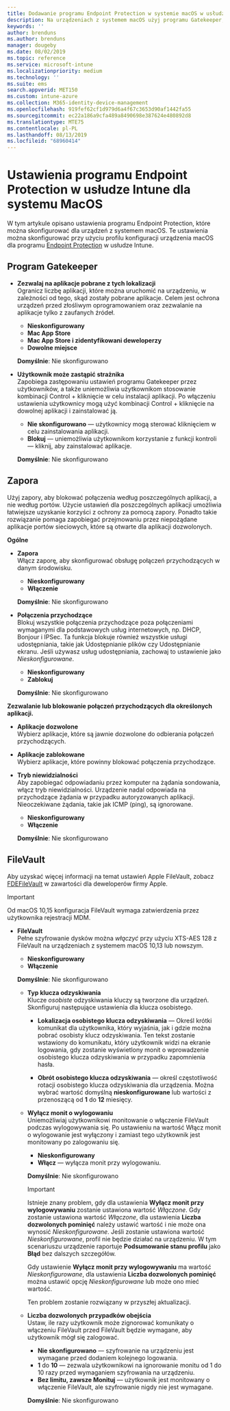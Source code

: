 ```yaml
---
title: Dodawanie programu Endpoint Protection w systemie macOS w usłudze Microsoft Intune — Azure | Microsoft Docs
description: Na urządzeniach z systemem macOS użyj programu Gatekeeper, aby określić, gdzie można instalować aplikacje (z uwzględnieniem sklepu Mac App Store). Ponadto włącz lub skonfiguruj zaporę, aby zezwolić na wybrane aplikacje, zablokować wybrane aplikacje, użyć trybu ukrywania, a nawet zablokować wybrane typy połączeń przychodzących przy użyciu usługi Microsoft Intune.
keywords: ''
author: brenduns
ms.author: brenduns
manager: dougeby
ms.date: 08/02/2019
ms.topic: reference
ms.service: microsoft-intune
ms.localizationpriority: medium
ms.technology: ''
ms.suite: ems
search.appverid: MET150
ms.custom: intune-azure
ms.collection: M365-identity-device-management
ms.openlocfilehash: 919fef62cf1d979d6a4f67c3653d90af1442fa55
ms.sourcegitcommit: ec22a186a9cfa489a8490698e387624e480892d8
ms.translationtype: MTE75
ms.contentlocale: pl-PL
ms.lasthandoff: 08/13/2019
ms.locfileid: "68960414"
---
```

# <a name="macos-endpoint-protection-settings-in-intune"></a>Ustawienia programu Endpoint Protection w usłudze Intune dla systemu MacOS  

W tym artykule opisano ustawienia programu Endpoint Protection, które można skonfigurować dla urządzeń z systemem macOS. Te ustawienia można skonfigurować przy użyciu profilu konfiguracji urządzenia macOS dla programu [Endpoint Protection](endpoint-protection-configure.md) w usłudze Intune.  

## <a name="gatekeeper"></a>Program Gatekeeper  

- **Zezwalaj na aplikacje pobrane z tych lokalizacji**  
  Ogranicz liczbę aplikacji, które można uruchomić na urządzeniu, w zależności od tego, skąd zostały pobrane aplikacje. Celem jest ochrona urządzeń przed złośliwym oprogramowaniem oraz zezwalanie na aplikacje tylko z zaufanych źródeł.  

  - **Nieskonfigurowany**  
  - **Mac App Store**  
  - **Mac App Store i zidentyfikowani deweloperzy**  
  - **Dowolne miejsce**  

  **Domyślnie**: Nie skonfigurowano  

- **Użytkownik może zastąpić strażnika**  
  Zapobiega zastępowaniu ustawień programu Gatekeeper przez użytkowników, a także uniemożliwia użytkownikom stosowanie kombinacji Control + kliknięcie w celu instalacji aplikacji. Po włączeniu ustawienia użytkownicy mogą użyć kombinacji Control + kliknięcie na dowolnej aplikacji i zainstalować ją.  
 
  - **Nie skonfigurowano** — użytkownicy mogą sterować kliknięciem w celu zainstalowania aplikacji.  
  - **Blokuj** — uniemożliwia użytkownikom korzystanie z funkcji kontroli — kliknij, aby zainstalować aplikacje.  

  **Domyślnie**: Nie skonfigurowano  

## <a name="firewall"></a>Zapora  

Użyj zapory, aby blokować połączenia według poszczególnych aplikacji, a nie według portów. Użycie ustawień dla poszczególnych aplikacji umożliwia łatwiejsze uzyskanie korzyści z ochrony za pomocą zapory. Ponadto takie rozwiązanie pomaga zapobiegać przejmowaniu przez niepożądane aplikacje portów sieciowych, które są otwarte dla aplikacji dozwolonych.  

**Ogólne**
- **Zapora**  
  Włącz zaporę, aby skonfigurować obsługę połączeń przychodzących w danym środowisku.  
  - **Nieskonfigurowany**  
  - **Włączenie**  

  **Domyślnie**: Nie skonfigurowano  

- **Połączenia przychodzące**  
  Blokuj wszystkie połączenia przychodzące poza połączeniami wymaganymi dla podstawowych usług internetowych, np. DHCP, Bonjour i IPSec. Ta funkcja blokuje również wszystkie usługi udostępniania, takie jak Udostępnianie plików czy Udostępnianie ekranu. Jeśli używasz usług udostępniania, zachowaj to ustawienie jako *Nieskonfigurowane*.  
  - **Nieskonfigurowany**  
  - **Zablokuj**  

  **Domyślnie**: Nie skonfigurowano  

**Zezwalanie lub blokowanie połączeń przychodzących dla określonych aplikacji.**  

  - **Aplikacje dozwolone**  
    Wybierz aplikacje, które są jawnie dozwolone do odbierania połączeń przychodzących.  

  - **Aplikacje zablokowane**  
    Wybierz aplikacje, które powinny blokować połączenia przychodzące.  

  - **Tryb niewidzialności**  
    Aby zapobiegać odpowiadaniu przez komputer na żądania sondowania, włącz tryb niewidzialności. Urządzenie nadal odpowiada na przychodzące żądania w przypadku autoryzowanych aplikacji. Nieoczekiwane żądania, takie jak ICMP (ping), są ignorowane.  
    - **Nieskonfigurowany**  
    - **Włączenie**  

    **Domyślnie**: Nie skonfigurowano  

## <a name="filevault"></a>FileVault  
Aby uzyskać więcej informacji na temat ustawień Apple FileVault, zobacz [FDEFileVault](https://developer.apple.com/documentation/devicemanagement/fdefilevault) w zawartości dla deweloperów firmy Apple. 

> [!IMPORTANT]  
> Od macOS 10,15 konfiguracja FileVault wymaga zatwierdzenia przez użytkownika rejestracji MDM. 

- **FileVault**  
  Pełne szyfrowanie dysków można *włączyć* przy użyciu XTS-AES 128 z FileVault na urządzeniach z systemem macOS 10,13 lub nowszym.  
  - **Nieskonfigurowany**  
  - **Włączenie**  

  **Domyślnie**: Nie skonfigurowano  

  - **Typ klucza odzyskiwania**  
    Klucze *osobiste* odzyskiwania kluczy są tworzone dla urządzeń. Skonfiguruj następujące ustawienia dla klucza osobistego.  

    - **Lokalizacja osobistego klucza odzyskiwania** — Określ krótki komunikat dla użytkownika, który wyjaśnia, jak i gdzie można pobrać osobisty klucz odzyskiwania. Ten tekst zostanie wstawiony do komunikatu, który użytkownik widzi na ekranie logowania, gdy zostanie wyświetlony monit o wprowadzenie osobistego klucza odzyskiwania w przypadku zapomnienia hasła.  
      
    - **Obrót osobistego klucza odzyskiwania** — określ częstotliwość rotacji osobistego klucza odzyskiwania dla urządzenia. Można wybrać wartość domyślną **nieskonfigurowane** lub wartości z przenoszącą od **1** do **12** miesięcy.  

  - **Wyłącz monit o wylogowaniu**  
    Uniemożliwiaj użytkownikowi monitowanie o włączenie FileVault podczas wylogowywania się.  Po ustawieniu na wartość Włącz monit o wylogowanie jest wyłączony i zamiast tego użytkownik jest monitowany po zalogowaniu się.  
    - **Nieskonfigurowany**  
    - **Włącz** — wyłącza monit przy wylogowaniu.

    **Domyślnie**: Nie skonfigurowano  

     > [!IMPORTANT]  
     > Istnieje znany problem, gdy dla ustawienia **Wyłącz monit przy wylogowywaniu** zostanie ustawiona wartość *Włączone*. Gdy zostanie ustawiona wartość *Włączone*, dla ustawienia **Liczba dozwolonych pominięć** należy ustawić wartość i nie może ona wynosić *Nieskonfigurowane*. Jeśli zostanie ustawiona wartość *Nieskonfigurowane*, profil nie będzie działać na urządzeniu. W tym scenariuszu urządzenie raportuje **Podsumowanie stanu profilu** jako **Błąd** bez dalszych szczegółów.
     > 
     > Gdy ustawienie **Wyłącz monit przy wylogowywaniu** ma wartość *Nieskonfigurowane*, dla ustawienia **Liczba dozwolonych pominięć** można ustawić opcję *Nieskonfigurowane* lub może ono mieć wartość.  
     > 
     > Ten problem zostanie rozwiązany w przyszłej aktualizacji. 

  - **Liczba dozwolonych przypadków obejścia**  
  Ustaw, ile razy użytkownik może zignorować komunikaty o włączeniu FileVault przed FileVault będzie wymagane, aby użytkownik mógł się zalogować.  

    - **Nie skonfigurowano** — szyfrowanie na urządzeniu jest wymagane przed dodaniem kolejnego logowania.  
    - **1** do **10** — zezwala użytkownikowi na ignorowanie monitu od 1 do 10 razy przed wymaganiem szyfrowania na urządzeniu.  
    - **Bez limitu, zawsze Monituj** — użytkownik jest monitowany o włączenie FileVault, ale szyfrowanie nigdy nie jest wymagane.  
 
    **Domyślnie**: Nie skonfigurowano  


